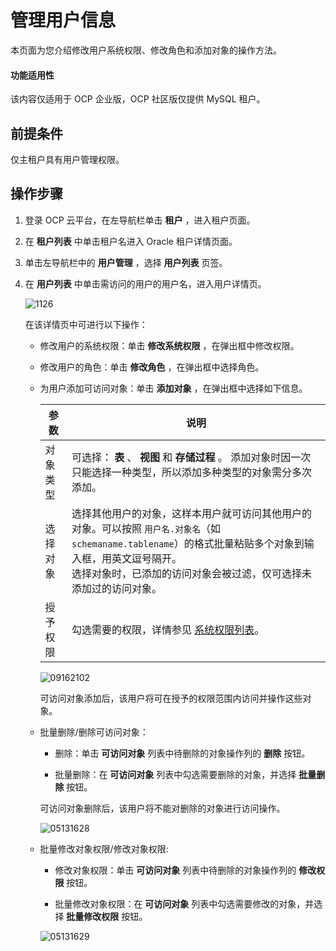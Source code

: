 # 管理用户信息

本页面为您介绍修改用户系统权限、修改角色和添加对象的操作方法。

<main id="notice" type='notice'>
<h4>功能适用性</h4>
<p>该内容仅适用于 OCP 企业版，OCP 社区版仅提供 MySQL 租户。</p>
</main>

## 前提条件

仅主租户具有用户管理权限。

## 操作步骤

1. 登录 OCP 云平台，在左导航栏单击 **租户** ，进入租户页面。

2. 在 **租户列表** 中单击租户名进入 Oracle 租户详情页面。

3. 单击左导航栏中的 **用户管理** ，选择 **用户列表** 页签。

4. 在 **用户列表** 中单击需访问的用户的用户名，进入用户详情页。

   ![1126](https://help-static-aliyun-doc.aliyuncs.com/assets/img/zh-CN/3154944461/p359589.png)

   在该详情页中可进行以下操作：
   * 修改用户的系统权限：单击 **修改系统权限** ，在弹出框中修改权限。

   * 修改用户的角色：单击 **修改角色** ，在弹出框中选择角色。

   * 为用户添加可访问对象：单击 **添加对象** ，在弹出框中选择如下信息。

     |  参数  |                                                         说明                                                          |
     |------|---------------------------------------------------------------------------------------------------------------------|
     | 对象类型 | 可选择： **表** 、 **视图** 和 **存储过程** 。 添加对象时因一次只能选择一种类型，所以添加多种类型的对象需分多次添加。                                |
     | 选择对象 | 选择其他用户的对象，这样本用户就可访问其他用户的对象。可以按照 `用户名.对象名`（如 `schemaname.tablename`）的格式批量粘贴多个对象到输入框，用英文逗号隔开。<br>选择对象时，已添加的访问对象会被过滤，仅可选择未添加过的访问对象。 |
     | 授予权限 | 勾选需要的权限，详情参见 [系统权限列表](../300.system-privileges-in-a-mysql-tenant.md)。                                                 |

     ![09162102](https://help-static-aliyun-doc.aliyuncs.com/assets/img/zh-CN/5560562361/p327452.png)

     可访问对象添加后，该用户将可在授予的权限范围内访问并操作这些对象。

   * 批量删除/删除可访问对象：

     * 删除：单击 **可访问对象** 列表中待删除的对象操作列的 **删除** 按钮。

     * 批量删除：在 **可访问对象** 列表中勾选需要删除的对象，并选择 **批量删除** 按钮。

     可访问对象删除后，该用户将不能对删除的对象进行访问操作。

     ![05131628](https://help-static-aliyun-doc.aliyuncs.com/assets/img/zh-CN/2154090261/p273424.png)

   * 批量修改对象权限/修改对象权限:

     * 修改对象权限：单击 **可访问对象** 列表中待删除的对象操作列的 **修改权限** 按钮。

     * 批量修改对象权限：在 **可访问对象** 列表中勾选需要修改的对象，并选择 **批量修改权限** 按钮。

     ![05131629](https://help-static-aliyun-doc.aliyuncs.com/assets/img/zh-CN/3154090261/p273425.png)
